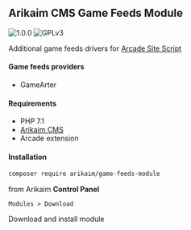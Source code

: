## Arikaim CMS Game Feeds Module
![1.0.0](https://img.shields.io/github/release/arikaim/game-feeds-module.svg)
![GPLv3](https://img.shields.io/badge/License-GPLv3-blue.svg)



Additional game feeds drivers for [Arcade Site Script](https://codecanyon.net/item/arcade-site-script/25760680)



#### Game feeds providers
 * GameArter


#### Requirements 
  * PHP 7.1
  * [Arikaim CMS](https://github.com/arikaim/arikaim)
  * Arcade extension



#### Installation

```sh
composer require arikaim/game-feeds-module
```

from Arikaim **Control Panel**
```
Modules > Download 
```

Download and install module


